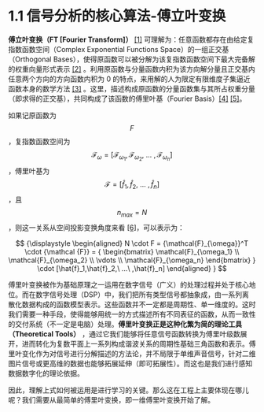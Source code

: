 
# 1.1 信号分析的核心算法-傅立叶变换

**傅立叶变换（FT [Fourier Transform]）** [\[1\]][ref] 可理解为：任意函数都存在由给定复指数函数空间（Complex Exponential Functions Space）的一组正交基（Orthogonal Bases），使得原函数可以被分解为该复指数函数空间下最大完备解的权重向量形式表示 [\[2\]][ref] 。利用原函数与分量函数内积为该方向解分量且正交基内任意两个方向的方向函数内积为 0 的特点，来用解的人为限定有限维度子集逼近函数本身的数学方法 [\[3\]][ref] 。这里，描述构成原函数的分量函数集与其所占权重分量（即求得的正交基），共同构成了该函数的傅里叶基（Fourier Basis）[\[4\]][ref] [\[5\]][ref]。

如果记原函数为 $$F$$，复指数函数空间为 $${\mathcal {F}}_{\omega} = [{\mathcal {F}}_{\omega_1},{\mathcal {F}}_{\omega_2},\ ...\ ,{\mathcal {F}}_{\omega_{n}}]$$，傅里叶基为 $${\mathcal {F}} = [\hat{f}_1,\hat{f}_2,\ ...\ ,\hat{f}_n]$$，且 $$n_{max} = N$$，则这一关系从空间投影变换角度来看 [\[6\]][ref]，可以表示为：

$$
{\displaystyle 
 \begin{aligned}
   N \cdot F = {\mathcal{F}_{\omega}}^T \cdot {\mathcal {F}}   = 
   {
      \begin{bmatrix} 
         \mathcal{F}_{\omega_1}    \\
         \mathcal{F}_{\omega_2}    \\
         \vdots  \\
         \mathcal{F}_{\omega_n}
      \end{bmatrix}
   } \cdot [\hat{f}_1,\hat{f}_2,\ ...\ ,\hat{f}_n]
 \end{aligned}
}
$$

傅里叶变换被作为基础原理之一运用在数字信号（广义）的处理过程并处于核心地位。而在数字信号处理（DSP）中，我们把所有类型信号都抽象成，由一系列离散化数据构成的函数模型表示。这些函数并不一定都是周期性、单一维度的。这时我们需要一种手段，使得能够用统一的方式描述所有不同表征的函数，从而一致性的交付系统（不一定是电脑）处理。**傅里叶变换正是这种化繁为简的理论工具（Theoretical Tools）** ，通过它我们能够将任意信号函数转换为傅里叶级数展开，进而转化为复数平面上一系列构成谐波关系的周期性基础三角函数和表示。傅里叶变化作为对信号进行分解描述的方法论，并不局限于单维声音信号，针对二维图片信号或更高维的数据也能够拓展延伸（即可拓展性）。而这也是我们进行感知数据数字化的理论依据。

因此，理解上式如何被运用是进行学习的关键。那么这在工程上主要体现在哪儿呢？我们需要从最简单的傅里叶变换，即一维傅里叶变换开始了解。


[ref]: References_1.md